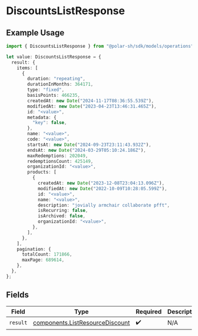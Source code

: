 # DiscountsListResponse

## Example Usage

```typescript
import { DiscountsListResponse } from "@polar-sh/sdk/models/operations";

let value: DiscountsListResponse = {
  result: {
    items: [
      {
        duration: "repeating",
        durationInMonths: 364171,
        type: "fixed",
        basisPoints: 466235,
        createdAt: new Date("2024-11-17T08:36:55.539Z"),
        modifiedAt: new Date("2023-04-23T13:46:31.465Z"),
        id: "<value>",
        metadata: {
          "key": false,
        },
        name: "<value>",
        code: "<value>",
        startsAt: new Date("2024-09-23T23:11:43.932Z"),
        endsAt: new Date("2024-03-29T05:10:24.186Z"),
        maxRedemptions: 202049,
        redemptionsCount: 425149,
        organizationId: "<value>",
        products: [
          {
            createdAt: new Date("2023-12-08T23:04:13.096Z"),
            modifiedAt: new Date("2022-10-09T10:28:05.599Z"),
            id: "<value>",
            name: "<value>",
            description: "jovially armchair collaborate pfft",
            isRecurring: false,
            isArchived: false,
            organizationId: "<value>",
          },
        ],
      },
    ],
    pagination: {
      totalCount: 171866,
      maxPage: 689614,
    },
  },
};
```

## Fields

| Field                                                                              | Type                                                                               | Required                                                                           | Description                                                                        |
| ---------------------------------------------------------------------------------- | ---------------------------------------------------------------------------------- | ---------------------------------------------------------------------------------- | ---------------------------------------------------------------------------------- |
| `result`                                                                           | [components.ListResourceDiscount](../../models/components/listresourcediscount.md) | :heavy_check_mark:                                                                 | N/A                                                                                |